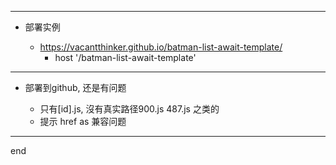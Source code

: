 
---

 - 部署实例
    
    - https://vacantthinker.github.io/batman-list-await-template/
        - host '/batman-list-await-template'

---

 - 部署到github, 还是有问题
    
    - 只有[id].js, 沒有真实路径900.js 487.js 之类的
    - 提示 href as 兼容问题

---
end
